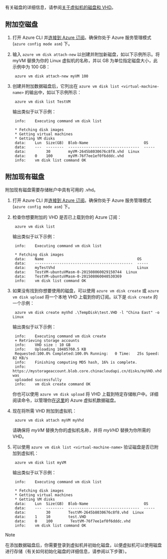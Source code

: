 <!-- need to be verified -->

有关磁盘的详细信息，请参阅[关于虚拟机的磁盘和 VHD](../articles/virtual-machines/virtual-machines-linux-about-disks-vhds.md)。

## <a id="attachempty"></a> 附加空磁盘
1. 打开 Azure CLI 并[连接到 Azure 订阅](../articles/xplat-cli-connect.md)。确保你处于 Azure 服务管理模式 (`azure config mode asm`) 下。
2. 输入 `azure vm disk attach-new` 以创建并附加新磁盘，如以下示例所示。将 myVM 替换为你的 Linux 虚拟机的名称，并以 GB 为单位指定磁盘大小，此示例中为 100 GB：

        azure vm disk attach-new myVM 100

3. 创建并附加数据磁盘后，它列出在 `azure vm disk list <virtual-machine-name>` 的输出中，如以下示例所示：

        azure vm disk list TestVM

    输出类似于以下示例：

        info:    Executing command vm disk list

        * Fetching disk images
        * Getting virtual machines
        * Getting VM disks
        data:    Lun  Size(GB)  Blob-Name                         OS
        data:    ---  --------  --------------------------------  -----
        data:         30        myVM-2645b8030676c8f8.vhd  Linux
        data:    0    100       myVM-76f7ee1ef0f6dddc.vhd
        info:    vm disk list command OK

## <a id="attachexisting"></a> 附加现有磁盘
附加现有磁盘需要存储帐户中具有可用的 .vhd。

1. 打开 Azure CLI 并[连接到 Azure 订阅](../articles/xplat-cli-connect.md)。确保你处于 Azure 服务管理模式 (`azure config mode asm`) 下。
2. 检查你想要附加的 VHD 是否已上载到你的 Azure 订阅：

        azure vm disk list

    输出类似于以下示例：

        info:    Executing command vm disk list

        * Fetching disk images
        data:    Name                                          OS
        data:    --------------------------------------------  -----
        data:    myTestVhd                                     Linux
        data:    TestVM-ubuntuVMasm-0-201508060029150744  Linux
        data:    TestVM-ubuntuVMasm-0-201508060040530369
        info:    vm disk list command OK

3. 如果没有找到你想要使用的磁盘，可以使用 `azure vm disk create` 或 `azure vm disk upload` 将一个本地 VHD 上载到你的订阅。以下是 `disk create` 的一个示例：

        azure vm disk create myVhd .\TempDisk\test.VHD -l "China East" -o Linux

    输出类似于以下示例：

        info:    Executing command vm disk create
        + Retrieving storage accounts
        info:    VHD size : 10 GB
        info:    Uploading 10485760.5 KB
        Requested:100.0% Completed:100.0% Running:   0 Time:   25s Speed:    82 KB/s
        info:    Finishing computing MD5 hash, 16% is complete.
        info:    https://mystorageaccount.blob.core.chinacloudapi.cn/disks/myVHD.vhd was
        uploaded successfully
        info:    vm disk create command OK

    你也可以使用 `azure vm disk upload` 将 VHD 上载到特定存储帐户中。详细阅读命令，以管理你[在这里](../articles/virtual-machines-command-line-tools.md#commands-to-manage-your-azure-virtual-machine-data-disks)的 Azure 虚拟机数据磁盘。

4. 现在将所需 VHD 附加到虚拟机：

        azure vm disk attach myVM myVhd

    请确保将 *myVM* 替换为你的虚拟机名称，并将 *myVHD* 替换为你所需的 VHD。

5. 可以使用 `azure vm disk list <virtual-machine-name>` 验证磁盘是否已附加到虚拟机：

        azure vm disk list myVM

    输出类似于以下示例：

        info:    Executing command vm disk list

        * Fetching disk images
        * Getting virtual machines
        * Getting VM disks
        data:    Lun  Size(GB)  Blob-Name                         OS
        data:    ---  --------  --------------------------------  -----
        data:         30        TestVM-2645b8030676c8f8.vhd  Linux
        data:    1    10        test.VHD
        data:    0    100        TestVM-76f7ee1ef0f6dddc.vhd
        info:    vm disk list command OK

> [!NOTE]
在添加数据磁盘后，你需要登录到虚拟机并初始化磁盘，以便虚拟机可以使用磁盘进行存储（有关如何初始化磁盘的详细信息，请参阅以下步骤）。
> 
> 

<!---HONumber=Mooncake_1212_2016-->